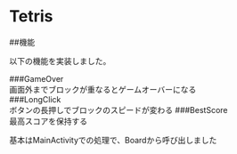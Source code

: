 # Tetris

##機能

以下の機能を実装しました。

###GameOver  
画面外までブロックが重なるとゲームオーバーになる  
###LongClick  
ボタンの長押しでブロックのスピードが変わる
###BestScore  
最高スコアを保持する  

基本はMainActivityでの処理で、Boardから呼び出しました
